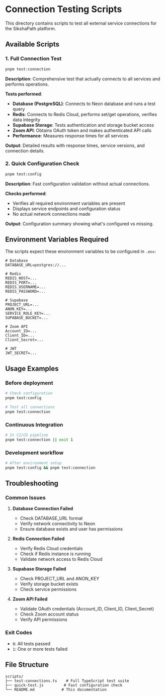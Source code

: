 # Connection Testing Scripts

This directory contains scripts to test all external service connections for the SikshaPath platform.

## Available Scripts

### 1. Full Connection Test
```bash
pnpm test:connection
```
**Description**: Comprehensive test that actually connects to all services and performs operations.

**Tests performed**:
- **Database (PostgreSQL)**: Connects to Neon database and runs a test query
- **Redis**: Connects to Redis Cloud, performs set/get operations, verifies data integrity  
- **Supabase Storage**: Tests authentication and storage bucket access
- **Zoom API**: Obtains OAuth token and makes authenticated API calls
- **Performance**: Measures response times for all services

**Output**: Detailed results with response times, service versions, and connection details.

### 2. Quick Configuration Check
```bash
pnpm test:config
```
**Description**: Fast configuration validation without actual connections.

**Checks performed**:
- Verifies all required environment variables are present
- Displays service endpoints and configuration status
- No actual network connections made

**Output**: Configuration summary showing what's configured vs missing.

## Environment Variables Required

The scripts expect these environment variables to be configured in `.env`:

```env
# Database
DATABASE_URL=postgres://...

# Redis
REDIS_HOST=...
REDIS_PORT=...
REDIS_USERNAME=...
REDIS_PASSWORD=...

# Supabase
PROJECT_URL=...
ANON_KEY=...
SERVICE_ROLE_KEY=...
SUPABASE_BUCKET=...

# Zoom API
Account_ID=...
Client_ID=...
Client_Secret=...

# JWT
JWT_SECRET=...
```

## Usage Examples

### Before deployment
```bash
# Check configuration
pnpm test:config

# Test all connections
pnpm test:connection
```

### Continuous Integration
```bash
# In CI/CD pipeline
pnpm test:connection || exit 1
```

### Development workflow
```bash
# After environment setup
pnpm test:config && pnpm test:connection
```

## Troubleshooting

### Common Issues

1. **Database Connection Failed**
   - Check DATABASE_URL format
   - Verify network connectivity to Neon
   - Ensure database exists and user has permissions

2. **Redis Connection Failed**
   - Verify Redis Cloud credentials
   - Check if Redis instance is running
   - Validate network access to Redis Cloud

3. **Supabase Storage Failed**
   - Check PROJECT_URL and ANON_KEY
   - Verify storage bucket exists
   - Check service permissions

4. **Zoom API Failed**
   - Validate OAuth credentials (Account_ID, Client_ID, Client_Secret)
   - Check Zoom account status
   - Verify API permissions

### Exit Codes
- `0`: All tests passed
- `1`: One or more tests failed

## File Structure
```
scripts/
├── test-connections.ts    # Full TypeScript test suite
├── quick-test.js         # Fast configuration check
└── README.md            # This documentation
```
